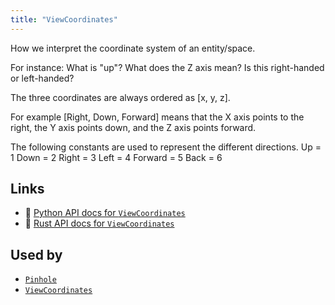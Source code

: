 ```yaml
---
title: "ViewCoordinates"
---
```


How we interpret the coordinate system of an entity/space.

For instance: What is "up"? What does the Z axis mean? Is this right-handed or left-handed?

The three coordinates are always ordered as [x, y, z].

For example [Right, Down, Forward] means that the X axis points to the right, the Y axis points
down, and the Z axis points forward.

The following constants are used to represent the different directions.
 Up = 1
 Down = 2
 Right = 3
 Left = 4
 Forward = 5
 Back = 6


## Links
 * 🐍 [Python API docs for `ViewCoordinates`](https://ref.rerun.io/docs/python/HEAD/package/rerun/components/view_coordinates/)
 * 🦀 [Rust API docs for `ViewCoordinates`](https://docs.rs/rerun/0.9.0-alpha.6/rerun/components/struct.ViewCoordinates.html)


## Used by

* [`Pinhole`](../archetypes/pinhole.md)
* [`ViewCoordinates`](../archetypes/view_coordinates.md)
